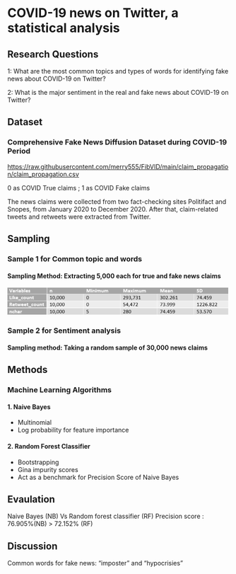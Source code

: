 # COVID-19 news on Twitter, a statistical analysis

## Research Questions 
1: What are the most common topics and types of words for identifying fake news about COVID-19 on Twitter?

2: What is the major sentiment in the real and fake news about COVID-19 on Twitter?

## Dataset

### Comprehensive Fake News Diffusion Dataset during COVID-19 Period
https://raw.githubusercontent.com/merry555/FibVID/main/claim_propagation/claim_propagation.csv

0 as COVID True claims ; 1 as COVID Fake claims

The news claims were collected from two fact-checking sites Politifact and Snopes, from January 2020 to December 2020. After that, claim-related tweets and retweets were extracted from Twitter.  

## Sampling 
### Sample 1 for Common topic and words
#### Sampling Method: Extracting 5,000 each for true and fake news claims 
<img src="news1.png" alt="image description" width="500"/>

### Sample 2 for Sentiment analysis
#### Sampling method: Taking a random sample of 30,000 news claims

## Methods
### Machine Learning Algorithms
#### 1. Naive Bayes
- Multinomial 
- Log probability for feature importance
#### 2. Random Forest Classifier
- Bootstrapping
- Gina impurity scores
- Act as a benchmark for Precision Score of Naive Bayes

## Evaulation 
Naive Bayes (NB) Vs Random forest classifier (RF)
Precision score : 76.905%(NB) > 72.152% (RF)

## Discussion
Common words for fake news: “imposter” and “hypocrisies”





